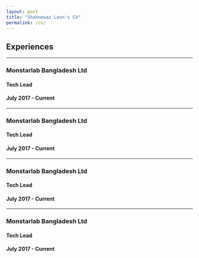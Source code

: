 ```yaml
---
layout: post
title: "Shahnewaz Leon's CV"
permalink: /cv/
---
```


## Experiences
----

### Monstarlab Bangladesh Ltd
#### Tech Lead
#### July 2017 - Current

----

### Monstarlab Bangladesh Ltd
#### Tech Lead
#### July 2017 - Current

----

### Monstarlab Bangladesh Ltd
#### Tech Lead
#### July 2017 - Current

----

### Monstarlab Bangladesh Ltd
#### Tech Lead
#### July 2017 - Current

